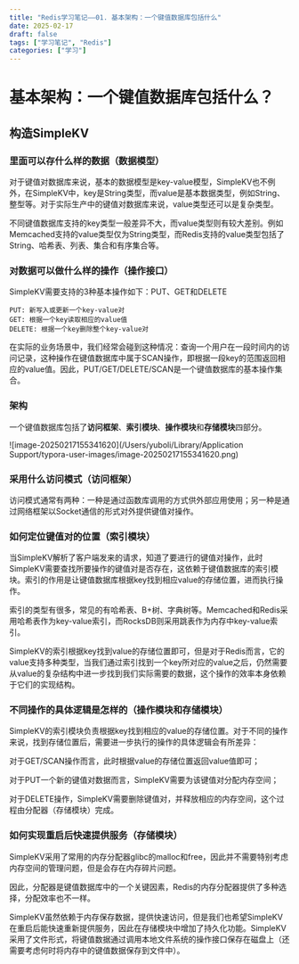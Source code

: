 ```yaml
---
title: "Redis学习笔记——01. 基本架构：一个键值数据库包括什么"
date: 2025-02-17
draft: false
tags: ["学习笔记", "Redis"]
categories: ["学习"]
---
```

# 基本架构：一个键值数据库包括什么？

## 构造SimpleKV

### 里面可以存什么样的数据（数据模型）

对于键值对数据库来说，基本的数据模型是key-value模型，SimpleKV也不例外，在SimpleKV中，key是String类型，而value是基本数据类型，例如String、整型等。对于实际生产中的键值对数据库来说，value类型还可以是复杂类型。

不同键值数据库支持的key类型一般差异不大，而value类型则有较大差别。例如Memcached支持的value类型仅为String类型，而Redis支持的value类型包括了String、哈希表、列表、集合和有序集合等。

### 对数据可以做什么样的操作（操作接口）

SimpleKV需要支持的3种基本操作如下：PUT、GET和DELETE

```
PUT: 新写入或更新一个key-value对
GET: 根据一个key读取相应的value值
DELETE: 根据一个key删除整个key-value对
```

在实际的业务场景中，我们经常会碰到这种情况：查询一个用户在一段时间内的访问记录，这种操作在键值数据库中属于SCAN操作，即根据一段key的范围返回相应的value值。因此，PUT/GET/DELETE/SCAN是一个键值数据库的基本操作集合。

### 架构

一个键值数据库包括了**访问框架**、**索引模块**、**操作模块**和**存储模块**四部分。

![image-20250217155341620](/Users/yuboli/Library/Application Support/typora-user-images/image-20250217155341620.png)

### 采用什么访问模式（访问框架）

访问模式通常有两种：一种是通过函数库调用的方式供外部应用使用；另一种是通过网络框架以Socket通信的形式对外提供键值对操作。

### 如何定位键值对的位置（索引模块）

当SimpleKV解析了客户端发来的请求，知道了要进行的键值对操作，此时SimpleKV需要查找所要操作的键值对是否存在，这依赖于键值数据库的索引模块。索引的作用是让键值数据库根据key找到相应value的存储位置，进而执行操作。

索引的类型有很多，常见的有哈希表、B+树、字典树等。Memcached和Redis采用哈希表作为key-value索引，而RocksDB则采用跳表作为内存中key-value索引。

SimpleKV的索引根据key找到value的存储位置即可，但是对于Redis而言，它的value支持多种类型，当我们通过索引找到一个key所对应的value之后，仍然需要从value的复杂结构中进一步找到我们实际需要的数据，这个操作的效率本身依赖于它们的实现结构。

### 不同操作的具体逻辑是怎样的（操作模块和存储模块）

SimpleKV的索引模块负责根据key找到相应的value的存储位置。对于不同的操作来说，找到存储位置后，需要进一步执行的操作的具体逻辑会有所差异：

对于GET/SCAN操作而言，此时根据value的存储位置返回value值即可；

对于PUT一个新的键值对数据而言，SimpleKV需要为该键值对分配内存空间；

对于DELETE操作，SimpleKV需要删除键值对，并释放相应的内存空间，这个过程由分配器（存储模块）完成。

### 如何实现重启后快速提供服务（存储模块）

SimpleKV采用了常用的内存分配器glibc的malloc和free，因此并不需要特别考虑内存空间的管理问题，但是会存在内存碎片问题。

因此，分配器是键值数据库中的一个关键因素，Redis的内存分配器提供了多种选择，分配效率也不一样。

SimpleKV虽然依赖于内存保存数据，提供快速访问，但是我们也希望SimpleKV在重启后能快速重新提供服务，因此在存储模块中增加了持久化功能。SimpleKV采用了文件形式，将键值数据通过调用本地文件系统的操作接口保存在磁盘上（还需要考虑何时将内存中的键值数据保存到文件中）。